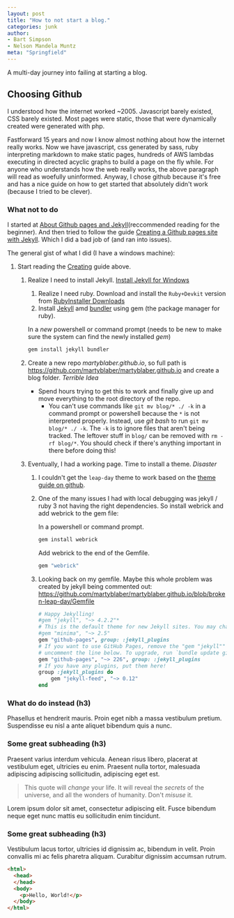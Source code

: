 ```yaml
---
layout: post
title: "How to not start a blog."
categories: junk
author:
- Bart Simpson
- Nelson Mandela Muntz
meta: "Springfield"
---
```


A multi-day journey into failing at starting a blog.

## Choosing Github

I understood how the internet worked ~2005. Javascript barely existed, CSS barely existed. Most pages were static, those that were dynamically created were generated with php. 

Fastforward 15 years and now I know almost nothing about how the internet really works. Now we have javascript, css generated by sass, ruby interpreting markdown to make static pages, hundreds of AWS lambdas executing in directed acyclic graphs to build a page on the fly while. For anyone who understands how the web really works, the above paragraph will read as woefully uninformed. Anyway, I chose github because it's free and has a nice guide on how to get started that absolutely didn't work (because I tried to be clever).

### What not to do

I started at [About Github pages and Jekyll][gj-about](reccommended reading for the beginner). And then tried to follow the guide [Creating a Github pages site with Jekyll][gj-create]. Which I did a bad job of (and ran into issues).

The general gist of what I did (I have a windows machine):
1. Start reading the [Creating][gj-create] guide above.
    1. Realize I need to install Jekyll. [Install Jekyll for Windows][jekyll-install]
        1. Realize I need ruby. Download and install the `Ruby+Devkit` version from [RubyInstaller Downloads][ruby-downloads]
        2. Install [Jekyll][jekyll-install] amd [bundler][bundler] using gem (the package manager for ruby).
        
          In a *new* powershell or command prompt (needs to be new to make sure the system can find the newly installed *gem*)
          
          ```bash
          gem install jekyll bundler
          ```
    2. Create a new repo *martyblaber.github.io*, so full path is https://github.com/martyblaber/martyblaber.github.io and create a blog folder. *Terrible Idea*
        - Spend hours trying to get this to work and finally give up and move everything to the root directory of the repo.
            - You can't use commands like `git mv blog/* ./ -k` in a command prompt or powershell because the `*` is not interpreted properly. Instead, use *git bash* to run `git mv blog/* ./ -k`. The `-k` is to ignore files that aren't being tracked. The leftover stuff in `blog/` can be removed with `rm -rf blog/*`. You should check if there's anything important in there before doing this!
    3. Eventually, I had a working page. Time to install a theme. *Disaster*
        1. I couldn't get the `leap-day` theme to work based on the [theme guide on github][theme-github].
        2. One of the many issues I had with local debugging was jekyll / ruby 3 not having the right dependencies. So install webrick and add webrick to the gem file:
            
            In a powershell or command prompt.
            
            ```bash
            gem install webrick
            ```

            Add webrick to the end of the Gemfile.

            ```ruby    
            gem "webrick"
            ```
        3. Looking back on my gemfile. Maybe this whole problem was created by jekyll being commented out:
        https://github.com/martyblaber/martyblaber.github.io/blob/broken-leap-day/Gemfile
            ```ruby
            # Happy Jekylling!
            #gem "jekyll", "~> 4.2.2"*
            # This is the default theme for new Jekyll sites. You may change this to anything you like.
            #gem "minima", "~> 2.5"
            gem "github-pages", group: :jekyll_plugins
            # If you want to use GitHub Pages, remove the "gem "jekyll"" above and
            # uncomment the line below. To upgrade, run `bundle update github-pages`.
            gem "github-pages", "~> 226", group: :jekyll_plugins
            # If you have any plugins, put them here!
            group :jekyll_plugins do
                gem "jekyll-feed", "~> 0.12"
            end
            ```
    

### What do do instead (h3)


Phasellus et hendrerit mauris. Proin eget nibh a massa vestibulum pretium. Suspendisse eu nisl a ante aliquet bibendum quis a nunc.

### Some great subheading (h3)

Praesent varius interdum vehicula. Aenean risus libero, placerat at vestibulum eget, ultricies eu enim. Praesent nulla tortor, malesuada adipiscing adipiscing sollicitudin, adipiscing eget est.

> This quote will *change* your life. It will reveal the <i>secrets</i> of the universe, and all the wonders of humanity. Don't <em>misuse</em> it.

Lorem ipsum dolor sit amet, consectetur adipiscing elit. Fusce bibendum neque eget nunc mattis eu sollicitudin enim tincidunt.

### Some great subheading (h3)

Vestibulum lacus tortor, ultricies id dignissim ac, bibendum in velit. Proin convallis mi ac felis pharetra aliquam. Curabitur dignissim accumsan rutrum.

```html
<html>
  <head>
  </head>
  <body>
    <p>Hello, World!</p>
  </body>
</html>
```



[gj-about]:    https://docs.github.com/en/pages/setting-up-a-github-pages-site-with-jekyll/about-github-pages-and-jekyll
[gj-create]:   https://docs.github.com/en/pages/setting-up-a-github-pages-site-with-jekyll/creating-a-github-pages-site-with-jekyll
[jekyll-install]: https://jekyllrb.com/docs/installation/windows/
[ruby-downloads]: https://rubyinstaller.org/downloads/
[bundler]:        https://bundler.io/
[theme-github]:   https://docs.github.com/en/pages/setting-up-a-github-pages-site-with-jekyll/adding-a-theme-to-your-github-pages-site-using-jekyll